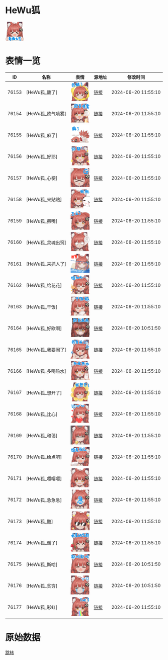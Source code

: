 # HeWu狐

<img src="./cover.png" height="60" alt="cover" />

# 表情一览

|ID|名称|表情|源地址|修改时间|
|----|----|----|----|----|
|76153|[HeWu狐_酸了]|<img src="./pic/076153_%5BHeWu狐_酸了%5D.png" height="60" alt="酸了"/>|[链接](https://i0.hdslb.com/bfs/garb/7b498b3d749801aba17372f6533e883fea4fcc78.png)|2024-06-20 11:55:10|
|76154|[HeWu狐_欧气喷雾]|<img src="./pic/076154_%5BHeWu狐_欧气喷雾%5D.png" height="60" alt="欧气喷雾"/>|[链接](https://i0.hdslb.com/bfs/garb/1451c83ee7276d54c2a48e7a902e8f814f7267db.png)|2024-06-20 11:55:10|
|76155|[HeWu狐_麻了]|<img src="./pic/076155_%5BHeWu狐_麻了%5D.png" height="60" alt="麻了"/>|[链接](https://i0.hdslb.com/bfs/garb/c75ac55dcba3659893f142bed9a3c0345b449a68.png)|2024-06-20 11:55:10|
|76156|[HeWu狐_好耶]|<img src="./pic/076156_%5BHeWu狐_好耶%5D.png" height="60" alt="好耶"/>|[链接](https://i0.hdslb.com/bfs/garb/aa9f3a8684ce4524a5a3c01fd6cbec83065df91c.png)|2024-06-20 11:55:10|
|76157|[HeWu狐_心梗]|<img src="./pic/076157_%5BHeWu狐_心梗%5D.png" height="60" alt="心梗"/>|[链接](https://i0.hdslb.com/bfs/garb/dd93586edf3de31650364f11e80a8ac271417384.png)|2024-06-20 11:55:10|
|76158|[HeWu狐_来贴贴]|<img src="./pic/076158_%5BHeWu狐_来贴贴%5D.png" height="60" alt="来贴贴"/>|[链接](https://i0.hdslb.com/bfs/garb/6a14afd07c2724b628cde65286cd5b8e23d693da.png)|2024-06-20 11:55:10|
|76159|[HeWu狐_撅嘴]|<img src="./pic/076159_%5BHeWu狐_撅嘴%5D.png" height="60" alt="撅嘴"/>|[链接](https://i0.hdslb.com/bfs/garb/9663757c50db2d0a5781194ec124ca53bd5e45c6.png)|2024-06-20 11:55:10|
|76160|[HeWu狐_灵魂出窍]|<img src="./pic/076160_%5BHeWu狐_灵魂出窍%5D.png" height="60" alt="灵魂出窍"/>|[链接](https://i0.hdslb.com/bfs/garb/f76453aebb1854e98fd679819f08b81d63ad7cf9.png)|2024-06-20 11:55:10|
|76161|[HeWu狐_来抓人了]|<img src="./pic/076161_%5BHeWu狐_来抓人了%5D.png" height="60" alt="来抓人了"/>|[链接](https://i0.hdslb.com/bfs/garb/c61f2206ea85ef55db78f228ee6c9332d811ca40.png)|2024-06-20 11:55:10|
|76162|[HeWu狐_给花花]|<img src="./pic/076162_%5BHeWu狐_给花花%5D.png" height="60" alt="给花花"/>|[链接](https://i0.hdslb.com/bfs/garb/4499d20e9274bcab2759acbba4ec0816aab35dbc.png)|2024-06-20 11:55:10|
|76163|[HeWu狐_干饭]|<img src="./pic/076163_%5BHeWu狐_干饭%5D.png" height="60" alt="干饭"/>|[链接](https://i0.hdslb.com/bfs/garb/7d84613ad9fe7b76bc87fdfee3b1dfdecfbdc5fc.png)|2024-06-20 11:55:10|
|76164|[HeWu狐_好欧啊]|<img src="./pic/076164_%5BHeWu狐_好欧啊%5D.png" height="60" alt="好欧啊"/>|[链接](https://i0.hdslb.com/bfs/garb/3c410d9547038facbb66b8282b7ae2f7db977962.png)|2024-06-20 10:51:50|
|76165|[HeWu狐_我要闹了]|<img src="./pic/076165_%5BHeWu狐_我要闹了%5D.png" height="60" alt="我要闹了"/>|[链接](https://i0.hdslb.com/bfs/garb/0712ce464e33e3124f96e62128fae6c913d162c9.png)|2024-06-20 11:55:10|
|76166|[HeWu狐_多喝热水]|<img src="./pic/076166_%5BHeWu狐_多喝热水%5D.png" height="60" alt="多喝热水"/>|[链接](https://i0.hdslb.com/bfs/garb/5bdaf0aba8c604186fd881db1886159a6dd8e481.png)|2024-06-20 11:55:10|
|76167|[HeWu狐_想开了]|<img src="./pic/076167_%5BHeWu狐_想开了%5D.png" height="60" alt="想开了"/>|[链接](https://i0.hdslb.com/bfs/garb/98697350800d64d74d026bd73d26c1756016ad83.png)|2024-06-20 11:55:10|
|76168|[HeWu狐_比心]|<img src="./pic/076168_%5BHeWu狐_比心%5D.png" height="60" alt="比心"/>|[链接](https://i0.hdslb.com/bfs/garb/ccf2aec64c76c8d400b17322805ee75b6860f910.png)|2024-06-20 11:55:10|
|76169|[HeWu狐_和蔼]|<img src="./pic/076169_%5BHeWu狐_和蔼%5D.png" height="60" alt="和蔼"/>|[链接](https://i0.hdslb.com/bfs/garb/9c400de93afab3360de67225a6b51eaee7063696.png)|2024-06-20 11:55:10|
|76170|[HeWu狐_给点吧]|<img src="./pic/076170_%5BHeWu狐_给点吧%5D.png" height="60" alt="给点吧"/>|[链接](https://i0.hdslb.com/bfs/garb/b316174caa2d4ec591e85dfedb46edcf4b826649.png)|2024-06-20 11:55:10|
|76171|[HeWu狐_嘤嘤嘤]|<img src="./pic/076171_%5BHeWu狐_嘤嘤嘤%5D.png" height="60" alt="嘤嘤嘤"/>|[链接](https://i0.hdslb.com/bfs/garb/228f7021b6595b8c3a243513130a6c67093047a5.png)|2024-06-20 11:55:10|
|76172|[HeWu狐_急急急]|<img src="./pic/076172_%5BHeWu狐_急急急%5D.png" height="60" alt="急急急"/>|[链接](https://i0.hdslb.com/bfs/garb/3ac7f27d8a6654ecc1522d0f8e1599df0ba8a3cb.png)|2024-06-20 11:55:10|
|76173|[HeWu狐_酷]|<img src="./pic/076173_%5BHeWu狐_酷%5D.png" height="60" alt="酷"/>|[链接](https://i0.hdslb.com/bfs/garb/8d553abf9a400d8870a328cbc7b72325b6b35b56.png)|2024-06-20 11:55:10|
|76174|[HeWu狐_谢了]|<img src="./pic/076174_%5BHeWu狐_谢了%5D.png" height="60" alt="谢了"/>|[链接](https://i0.hdslb.com/bfs/garb/6947b8a70407768ee078bf905f22223babb02b95.png)|2024-06-20 11:55:10|
|76175|[HeWu狐_斯哈]|<img src="./pic/076175_%5BHeWu狐_斯哈%5D.png" height="60" alt="斯哈"/>|[链接](https://i0.hdslb.com/bfs/garb/76ded19fe6a6d3e27d332827ecf8643bc5457df0.png)|2024-06-20 10:51:50|
|76176|[HeWu狐_贫穷]|<img src="./pic/076176_%5BHeWu狐_贫穷%5D.png" height="60" alt="贫穷"/>|[链接](https://i0.hdslb.com/bfs/garb/77c46c906929fdb46b9454c18ec2248615d9e0d9.png)|2024-06-20 10:51:50|
|76177|[HeWu狐_彩虹]|<img src="./pic/076177_%5BHeWu狐_彩虹%5D.png" height="60" alt="彩虹"/>|[链接](https://i0.hdslb.com/bfs/garb/962951329e0229427298d5b4770ad27a764cc8a2.png)|2024-06-20 11:55:10|

# 原始数据

[跳转](./raw.json)

